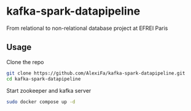 # kafka-spark-datapipeline

From relational to non-relational database project at EFREI Paris

## Usage

Clone the repo

```bash
git clone https://github.com/AlexiFa/kafka-spark-datapipeline.git
cd kafka-spark-datapipeline
```

Start zookeeper and kafka server

```bash
sudo docker compose up -d
```
